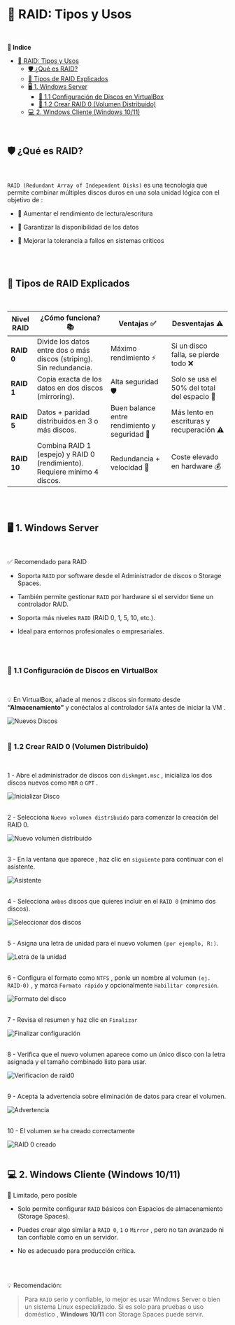 # 💽 RAID: Tipos y Usos
<br>

**📑 Indice**
- [💽 RAID: Tipos y Usos](#-raid-tipos-y-usos)
  - [🛡️ ¿Qué es RAID?](#️-qué-es-raid)
  - [🧱 Tipos de RAID Explicados](#-tipos-de-raid-explicados)
  - [🖥️ 1. Windows Server](#️-1-windows-server)
    - [🔧 1.1 Configuración de Discos en VirtualBox](#-11-configuración-de-discos-en-virtualbox)
    - [💽 1.2 Crear RAID 0 (Volumen Distribuido)](#-12-crear-raid-0-volumen-distribuido)
  - [💻 2. Windows Cliente (Windows 10/11)](#-2-windows-cliente-windows-1011)

<br>

## 🛡️ ¿Qué es RAID?
<br>

``RAID (Redundant Array of Independent Disks)`` es una tecnología que permite combinar múltiples discos duros en una sola unidad lógica con el objetivo de :

- 💨 Aumentar el rendimiento de lectura/escritura

- 🔐 Garantizar la disponibilidad de los datos

- 🧱 Mejorar la tolerancia a fallos en sistemas críticos

<br>
<br>

## 🧱 Tipos de RAID Explicados
<br>

| Nivel RAID | ¿Cómo funciona? 📚                                                                 | Ventajas ✅                              | Desventajas ⚠️                         |
|------------|-------------------------------------------------------------------------------------|------------------------------------------|-----------------------------------------|
| **RAID 0** | Divide los datos entre dos o más discos (striping). Sin redundancia.               | Máximo rendimiento ⚡                     | Si un disco falla, se pierde todo ❌     |
| **RAID 1** | Copia exacta de los datos en dos discos (mirroring).                               | Alta seguridad 🛡️                        | Solo se usa el 50% del total del espacio 💾 |
| **RAID 5** | Datos + paridad distribuidos en 3 o más discos.                                    | Buen balance entre rendimiento y seguridad 🔁 | Más lento en escrituras y recuperación ⚠️ |
| **RAID 10**| Combina RAID 1 (espejo) y RAID 0 (rendimiento). Requiere mínimo 4 discos.          | Redundancia + velocidad 💪               | Coste elevado en hardware 💰             |

<br>
<br>

## 🖥️ 1. Windows Server
<br>

✅ Recomendado para RAID

- Soporta ``RAID`` por software desde el Administrador de discos o Storage Spaces.

- También permite gestionar ``RAID`` por hardware si el servidor tiene un controlador RAID.

- Soporta más niveles ``RAID`` (RAID 0, 1, 5, 10, etc.).

- Ideal para entornos profesionales o empresariales.

<br>
<br>

### 🔧 1.1 Configuración de Discos en VirtualBox
<br>

💡 En VirtualBox, añade al menos ``2`` discos sin formato desde **“Almacenamiento”** y conéctalos al controlador ``SATA`` antes de iniciar la VM .

![Nuevos Discos](./img/raid0/virtualbox1.png)
<br>
<br>


### 💽 1.2 Crear RAID 0 (Volumen Distribuido)
<br>

1 - Abre el administrador de discos con ``diskmgmt.msc`` , inicializa los dos discos nuevos como ``MBR`` o ``GPT`` .

![Inicializar Disco](./img/raid0/raid0.png)
<br>
<br>


2 - Selecciona ``Nuevo volumen distribuido`` para comenzar la creación del RAID 0.

![Nuevo volumen distribuido](./img/raid0/raid1.png)
<br>
<br>



3 - En la ventana que aparece , haz clic en ``siguiente`` para continuar con el asistente.

![Asistente](./img/raid0/raid2.png)
<br>
<br>


4 - Selecciona ``ambos`` discos que quieres incluir en el ``RAID 0`` (mínimo dos discos).

![Seleccionar dos discos](./img/raid0/raid3.png)
<br>
<br>


5 - Asigna una letra de unidad para el nuevo volumen ``(por ejemplo, R:)``.

![Letra de la unidad](./img/raid0/raid4.png)
<br>
<br>


6 - Configura el formato como ``NTFS`` , ponle un nombre al volumen ``(ej. RAID-0)`` , y marca ``Formato rápido`` y opcionalmente ``Habilitar compresión``.

![Formato del disco](./img/raid0/raid5.png)
<br>
<br>


7 - Revisa el resumen y haz clic en ``Finalizar``

![Finalizar configuración](./img/raid0/raid6.png)
<br>
<br>


8 - Verifica que el nuevo volumen aparece como un único disco con la letra asignada y el tamaño combinado listo para usar.  

![Verificacion de raid0](./img/raid0/raid7.png)
<br>
<br>


9 - Acepta la advertencia sobre eliminación de datos para crear el volumen.

![Advertencia](./img/raid0/raid8.png)
<br>
<br>


10 - El volumen se ha creado correctamente 

![RAID 0 creado](./img/raid0/raid8.png)
<br>
<br>



## 💻 2. Windows Cliente (Windows 10/11)

🔧 Limitado, pero posible

- Solo permite configurar ``RAID`` básicos con Espacios de almacenamiento (Storage Spaces).

- Puedes crear algo similar a ``RAID 0``, ``1`` o ``Mirror`` , pero no tan avanzado ni tan confiable como en un servidor.

- No es adecuado para producción crítica.

<br>
<br>

💡 Recomendación:

>Para ``RAID`` serio y confiable, lo mejor es usar Windows Server o bien un sistema Linux especializado.
>Si es solo para pruebas o uso doméstico , **Windows 10/11** con Storage Spaces puede servir.
